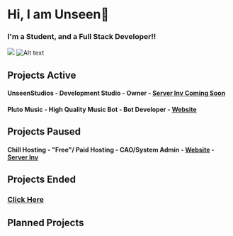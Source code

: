 
# Hi, I am Unseen👋

### I'm a Student, and a Full Stack Developer!!

[![](https://discord.c99.nl/widget/theme-4/968613119763030026.png)]()
![Alt text](https://spotify-recently-played-readme.vercel.app/api?user=unseenacoustics)

## Projects Active

#### UnseenStudios - Development Studio - Owner - [Server Inv Coming Soon]()
#### Pluto Music - High Quality Music Bot - Bot Developer - [Website](https://plutomusic.ml)

## Projects Paused

#### Chill Hosting - "Free"/ Paid Hosting - CAO/System Admin - [Website](https://chillhosting.xyz) - [Server Inv](https://discord.gg/e9YZTVcBMP)

## Projects Ended

### [Click Here](https://github.com/UnseenAcoustics/ended-projects)

## Planned Projects

